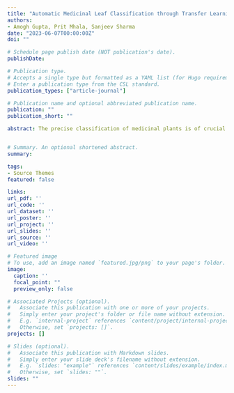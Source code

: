 ```yaml
---
title: "Automatic Medicinal Leaf Classification through Transfer Learning with Deep Neural Network"
authors:
- Amogh Gupta, Prit Mhala, Sanjeev Sharma
date: "2023-06-07T00:00:00Z"
doi: ""

# Schedule page publish date (NOT publication's date).
publishDate: 

# Publication type.
# Accepts a single type but formatted as a YAML list (for Hugo requirements).
# Enter a publication type from the CSL standard.
publication_types: ["article-journal"]

# Publication name and optional abbreviated publication name.
publication: ""
publication_short: ""

abstract: The precise classification of medicinal plants is of crucial importance, as they represent an essential source of traditional and alternative medicine for a variety of ailments. In order to avoid potential misapplications and associated risks, accurate classification is essential. This study is based on a large dataset of Bangladeshi medicinal leaves representing a wide variety of species and ailments. As part of our research approach, we leverage pre-trained neural network models to extract and recognize features using transfer learning principles. In terms of accuracy and robustness, we achieve notable results. MobileNetV2 leads with an impressive accuracy rate of 91.46%, closely followed by InceptionV3 at 96.68%, ResNet152V2 at 94.78%, Xception at 95.73%, DenseNet201 at 98.10%, and NASNetMobile at 97.63%. Hence, this paper achieved best results using DenseNet201 giving us an impressive accuracy of 98.10%. This comparative analysis serves to elucidate the strengths and weaknesses inherent in these models, offering valuable insights for practitioners contemplating the utilization of transfer learning in the context of medicinal leaf classification. Notably, our proposed model achieves a substantial 8% increase in accuracy compared to existing methodologies. This advancement underscores the potential significance of our approach in advancing the field of medicinal plant classification. The accurate identification and classification of medicinal plants hold the promise of elevating healthcare practices and facilitating the responsible management of these invaluable botanical resources, both within Bangladesh and on a global scale.


# Summary. An optional shortened abstract.
summary: 

tags:
- Source Themes
featured: false

links:
url_pdf: ''
url_code: ''
url_dataset: ''
url_poster: ''
url_project: ''
url_slides: ''
url_source: ''
url_video: ''

# Featured image
# To use, add an image named `featured.jpg/png` to your page's folder. 
image:
  caption: ''
  focal_point: ""
  preview_only: false

# Associated Projects (optional).
#   Associate this publication with one or more of your projects.
#   Simply enter your project's folder or file name without extension.
#   E.g. `internal-project` references `content/project/internal-project/index.md`.
#   Otherwise, set `projects: []`.
projects: []

# Slides (optional).
#   Associate this publication with Markdown slides.
#   Simply enter your slide deck's filename without extension.
#   E.g. `slides: "example"` references `content/slides/example/index.md`.
#   Otherwise, set `slides: ""`.
slides: ""
---
```

